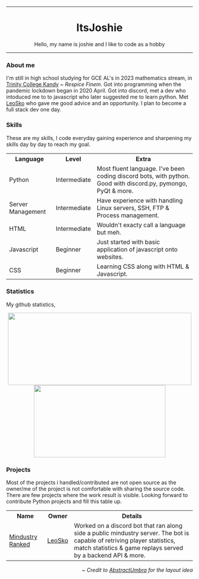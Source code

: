 ***
<div align="center">
  <h1>
    ItsJoshie
  </h1>
  <p> 
    Hello, my name is joshie and I like to code as a hobby
  </p>
</div>

***
<div align="left">
  <h3>
   About me
  </h3>
  <p>
    I'm still in high school studying for GCE AL's in 2023 mathematics stream, in <a href="https://www.trinitycollege.lk/">Trinity College Kandy</a>
    <i>~ Respice Finem</i>.
    Got into programming when the pandemic lockdown began in 2020 April. 
    Got into discord, met a dev who intoduced me to to javascript who later suggested me to learn python. 
    Met <a href="https://github.com/LeoSko">LeoSko</a> who gave me good advice and an opportunity.
    I plan to become a full stack dev one day.
  </p>
  
  <h3>
    Skills
  </h3>
  <p>
    These are my skills, I code everyday gaining experience and sharpening my skills day by day to reach my goal.
  </p>
  <table>
    <tr>
      <th>Language</th>
      <th>Level</th>
      <th>Extra</th>
    </tr>
    <tr>
      <td>Python</td>
      <td>Intermediate</td>
      <td>Most fluent language. I've been coding discord bots, with python. Good with discord.py, pymongo, PyQt & more.</td>
    </tr>
    <tr>
        <td>Server Management</td>
        <td>Intermediate</td>
        <td>Have experience with handling Linux servers, SSH, FTP & Process management.</td>
      </tr>
    <tr>
      <td>HTML</td>
      <td>Intermediate</td>
      <td>Wouldn't exacty call a language but meh.</td>
    </tr>
    <tr>
      <td>Javascript</td>
      <td>Beginner</td>
      <td>Just started with basic application of javascript onto websites.</td>
    </tr>
    <tr>
      <td>CSS</td>
      <td>Beginner</td>
      <td>Learning CSS along with HTML & Javascript.</td>
    </tr>
  </table>
  
  <h3>
    Statistics
  </h3>
  <p>
    My github statistics,
  </p>
  <p align="center">
    <img src="https://github-readme-stats.vercel.app/api?username=ItsJoshie&show_icons=true&include_all_commits=true&show_icons=true&title_color=fff&icon_color=f0f0f0&text_color=f0f0f0&bg_color=151b22&hide_border=true" width=495px height=195px />
    <img src="https://github-readme-stats.vercel.app/api/top-langs/?username=ItsJoshie&show_icons=true&show_icons=true&title_color=&icon_color=f0f0f0&text_color=f0f0f0&bg_color=151b22&hide_border=true" width=355px height=195px />
  </p>
  
  <h3>
    Projects
  </h3>
  <p>
    Most of the projects i handled/contributed are not open source as the owner/me of the project is not comfortable with sharing the source code.
    There are few projects where the work result is visible. Looking forward to contribute Python projects and fill this table up.
  </p>
  <table>
    <tr>
      <th>Name</th>
      <th>Owner</th>
      <th>Details</tr>
    </tr>
    <tr>
      <td>
        <a href="https://discord.com/invite/Hjr92J7">Mindustry Ranked</a>
      </td>
      <td>
        <a href="https://github.com/LeoSko">LeoSko</a>
      </td>
      <td>
        Worked on a discord bot that ran along side a public mindustry server. 
        The bot is capable of retriving player statistics, match statistics & game replays served by a backend API & more.
      </td>
    </tr>
  </table>
  <p align="right">
    <i>~ Credit to <a href="https://github.com/AbstractUmbra/">AbstractUmbra</a> for the layout idea</i>
  </p>
</div>
